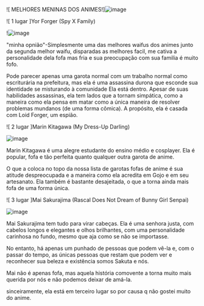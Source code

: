 ![ MELHORES MENINAS DOS ANIMES!]![image](https://github.com/joaoreidelas124/joaoreidelas124/assets/144059491/bf6ab0e4-5e6d-4a54-af03-de7aa71b00fb)


![ 1 lugar ]Yor Forger (Spy X Family)

!![image](https://github.com/joaoreidelas124/joaoreidelas124/assets/144059491/635766c2-6e6f-4ff9-950d-fb147b6844ac)


"minha opnião"-Simplesmente uma das melhores waifus dos animes junto da segunda melhor waifu, disparadas as melhores facil, me cativa a personalidade dela fofa mas fria  e sua preocupação com sua familia é muito fofo.


  Pode parecer apenas uma garota normal com um trabalho normal como escriturária na prefeitura, mas ela é uma assassina durona que esconde sua identidade se misturando à comunidade Ela está dentro.
Apesar de suas habilidades assassinas, ela tem lados que a tornam simpática, como a maneira como ela pensa em matar como a única maneira de resolver problemas mundanos (de uma forma cômica). A propósito, ela é casada com Loid Forger, um espião.

![ 2 lugar ]Marin Kitagawa (My Dress-Up Darling)

![image](https://github.com/joaoreidelas124/joaoreidelas124/assets/144059491/92d91f16-dc71-4d3e-b316-d4f418fdcd74)


Marin Kitagawa é uma alegre estudante do ensino médio e cosplayer. Ela é popular, fofa e tão perfeita quanto qualquer outra garota de anime.

O que a coloca no topo da nossa lista de garotas fofas de anime é sua atitude despreocupada e a maneira como ela acredita em Gojo e em seu artesanato. Ela também é bastante desajeitada, o que a torna ainda mais fofa de uma forma única.

![ 3 lugar ]Mai Sakurajima (Rascal Does Not Dream of Bunny Girl Senpai)

![image](https://github.com/joaoreidelas124/joaoreidelas124/assets/144059491/a3ab4fe9-f7d0-48b4-b3c0-11fbd9d68b79)

Mai Sakurajima tem tudo para virar cabeças. Ela é uma senhora justa, com cabelos longos e elegantes e olhos brilhantes, com uma personalidade carinhosa no fundo, mesmo que aja como se não se importasse.

No entanto, há apenas um punhado de pessoas que podem vê-la e, com o passar do tempo, as únicas pessoas que restam que podem ver e reconhecer sua beleza e existência somos Sakuta e nós.

Mai não é apenas fofa, mas aquela história comovente a torna muito mais querida por nós e não podemos deixar de amá-la.

sinceiramente, ela está em terceiro lugar so por causa q não gostei muito do anime.

